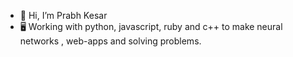 - 👋 Hi, I’m Prabh Kesar
- 🖥️ Working with python, javascript, ruby and c++ to make neural networks , web-apps and solving problems.

<!---
prabhkesar123/prabhkesar123 is a ✨ special ✨ repository because its `README.md` (this file) appears on your GitHub profile.
You can click the Preview link to take a look at your changes.
--->
